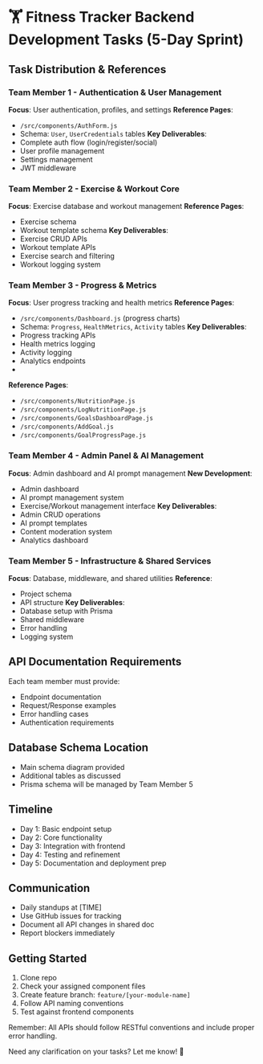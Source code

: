 # 🏋️ Fitness Tracker Backend Development Tasks (5-Day Sprint)

## Task Distribution & References

### Team Member 1 - Authentication & User Management
**Focus**: User authentication, profiles, and settings
**Reference Pages**:
- `/src/components/AuthForm.js`
- Schema: `User`, `UserCredentials` tables
**Key Deliverables**:
- Complete auth flow (login/register/social)
- User profile management
- Settings management
- JWT middleware

### Team Member 2 - Exercise & Workout Core
**Focus**: Exercise database and workout management
**Reference Pages**:
- Exercise schema
- Workout template schema
**Key Deliverables**:
- Exercise CRUD APIs
- Workout template APIs
- Exercise search and filtering
- Workout logging system

### Team Member 3 - Progress & Metrics
**Focus**: User progress tracking and health metrics
**Reference Pages**:
- `/src/components/Dashboard.js` (progress charts)
- Schema: `Progress`, `HealthMetrics`, `Activity` tables
**Key Deliverables**:
- Progress tracking APIs
- Health metrics logging
- Activity logging
- Analytics endpoints
- 

**Reference Pages**: 
- `/src/components/NutritionPage.js`
- `/src/components/LogNutritionPage.js`
- `/src/components/GoalsDashboardPage.js`
- `/src/components/AddGoal.js`
- `/src/components/GoalProgressPage.js`

### Team Member 4 - Admin Panel & AI Management
**Focus**: Admin dashboard and AI prompt management
**New Development**:
- Admin dashboard
- AI prompt management system
- Exercise/Workout management interface
**Key Deliverables**:
- Admin CRUD operations
- AI prompt templates
- Content moderation system
- Analytics dashboard

### Team Member 5 - Infrastructure & Shared Services
**Focus**: Database, middleware, and shared utilities
**Reference**:
- Project schema
- API structure
**Key Deliverables**:
- Database setup with Prisma
- Shared middleware
- Error handling
- Logging system

## API Documentation Requirements
Each team member must provide:
- Endpoint documentation
- Request/Response examples
- Error handling cases
- Authentication requirements

## Database Schema Location
- Main schema diagram provided
- Additional tables as discussed
- Prisma schema will be managed by Team Member 5

## Timeline
- Day 1: Basic endpoint setup
- Day 2: Core functionality
- Day 3: Integration with frontend
- Day 4: Testing and refinement
- Day 5: Documentation and deployment prep

## Communication
- Daily standups at [TIME]
- Use GitHub issues for tracking
- Document all API changes in shared doc
- Report blockers immediately

## Getting Started
1. Clone repo
2. Check your assigned component files
3. Create feature branch: `feature/[your-module-name]`
4. Follow API naming conventions
5. Test against frontend components

Remember: All APIs should follow RESTful conventions and include proper error handling.

Need any clarification on your tasks? Let me know! 🚀